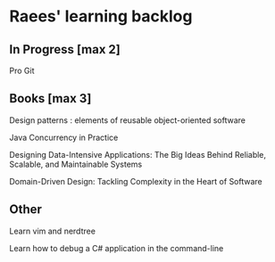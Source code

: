# Raees' learning backlog

## In Progress [max 2]
Pro Git

## Books [max 3]
Design patterns : elements of reusable object-oriented software

Java Concurrency in Practice 

Designing Data-Intensive Applications: The Big Ideas Behind Reliable, Scalable, and Maintainable Systems

Domain-Driven Design: Tackling Complexity in the Heart of Software

## Other
Learn vim and nerdtree

Learn how to debug a C# application in the command-line
